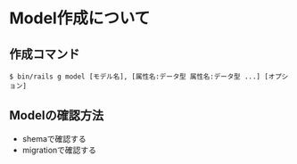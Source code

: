 # Model作成について

## 作成コマンド
```
$ bin/rails g model [モデル名], [属性名:データ型 属性名:データ型 ...] [オプション]
```

## Modelの確認方法
- shemaで確認する
- migrationで確認する